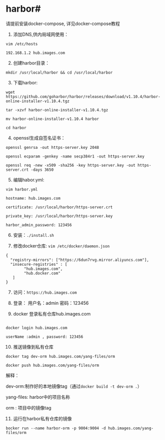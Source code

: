 # harbor#

请提前安装docker-compose, 详见docker-compose教程

1. 添加DNS,供内局域网使用：

```
vim /etc/hosts

192.168.1.2 hub.images.com

```

2. 创建harbor目录：

```
mkdir /usr/local/harbor && cd /usr/local/harbor
```

3. 下载harbor:

```
wget https://github.com/goharbor/harbor/releases/download/v1.10.4/harbor-online-installer-v1.10.4.tgz

tar -xzvf harbor-online-installer-v1.10.4.tgz

mv harbor-online-installer-v1.10.4 harbor 

cd harbor
```

4. openssl生成自签名证书：

```
openssl genrsa -out https-server.key 2048

openssl ecparam -genkey -name secp384r1 -out https-server.key

openssl req -new -x509 -sha256 -key https-server.key -out https-server.crt -days 3650

```

5. 编辑habor.yml:

```
vim harbor.yml

hostname: hub.images.com

certificate: /usr/local/harbor/https-server.crt

private_key: /usr/local/harbor/https-server.key

harbor_admin_password: 123456

```

6. 安装：`./install.sh`

7. 修改docker仓库: `vim /etc/docker/daemon.json`

```
{
  "registry-mirrors": ["https://6dun7rvg.mirror.aliyuncs.com"],
  "insecure-registries" : [ 
        "hub.images.com",
        "hub.docker.com"
   ]   
}

```

7. 访问：`https://hub.images.com`

8. 登录： 用户名：admin 密码：123456

9. docker 登录私有仓库hub.images.com

```

docker login hub.images.com

userName :admin , password: 123456

```

10. 推送镜像到私有仓库

```
docker tag dev-orm hub.images.com/yang-files/orm

docker push hub.images.com/yang-files/orm

```

解释：

dev-orm:制作好的本地镜像tag（通过`docker build -t dev-orm .`）

yang-files: harbor中的项目名称

orm : 项目中的镜像tag

11. 运行在harbor私有仓库的镜像

`bocker run --name harbor-orm -p 9004:9004 -d hub.images.com/yang-files/orm`





